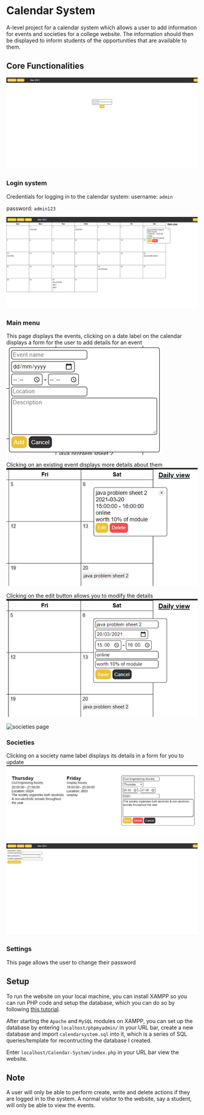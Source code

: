 # Calendar System
A-level project for a calendar system which allows a user to add information for events and societies for a college website. 
The information should then be displayed to inform students of the opportunities that are available to them.

## Core Functionalities

![login page](./screenshots/login.PNG)
### Login system
Credentials for logging in to the calendar system:
username: `admin`

password: `admin123`

![mainmenu page](./screenshots/mainmenu.PNG)
### Main menu
This page displays the events, clicking on a date label on the calendar displays 
a form for the user to add details for an event
![form for add events](./screenshots/add_event.PNG)

Clicking on an existing event displays more details about them
![display event details](./screenshots/event_details.PNG)

Clicking on the edit button allows you to modify the details
![edit event details](./screenshots/edit_event.PNG)

![societies page](./screenshots/society.PNG)
### Societies
Clicking on a society name label displays its details in a form for you to update
![edit society details](./screenshots/edit_society.PNG)

![settings page](./screenshots/settings.PNG)
### Settings
This page allows the user to change their password

## Setup
To run the website on your local machine, you can install XAMPP so you can run PHP code and setup the database, 
which you can do so by following [this tutorial](https://youtu.be/XBj_le81sAc?t=382).

After starting the `Apache` and `MySQL` modules on XAMPP, you can set up the database by entering `localhost/phpmyadmin/` in your URL bar, 
create a new database and import `calendarsystem.sql` into it, which is a series of SQL queries/template for recontructing the database I created.

Enter `localhost/Calendar-System/index.php` in your URL bar view the website.

## Note
A user will only be able to perform create, write and delete actions if they are logged in to the system. 
A normal visitor to the website, say a student, will only be able to view the events.